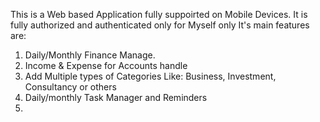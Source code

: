 This is a Web based Application fully suppoirted on Mobile Devices. It is fully authorized and authenticated only for Myself only
It's main features are:
  1. Daily/Monthly Finance Manage.
  2. Income & Expense for Accounts handle
  3. Add Multiple types of Categories Like: Business, Investment, Consultancy or others
  4. Daily/monthly Task Manager and Reminders
  5. 
